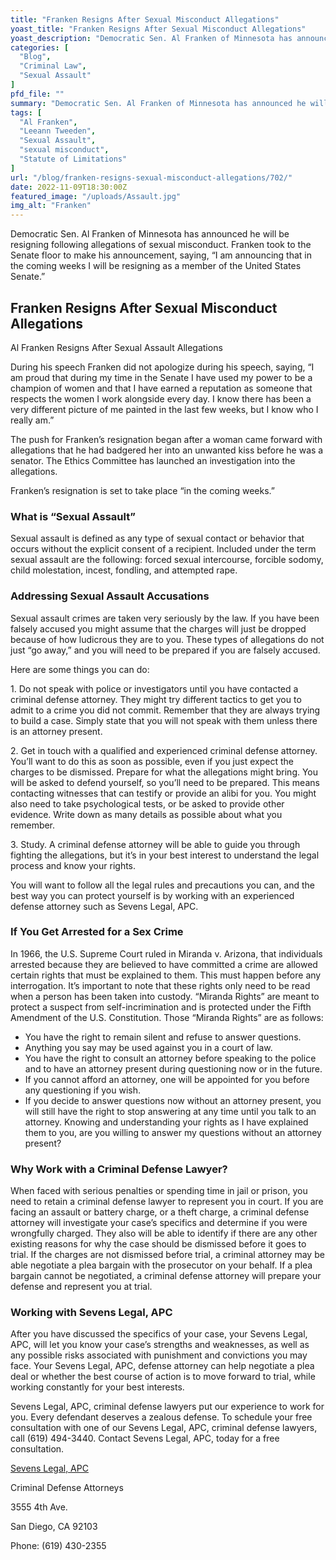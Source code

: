 ```yaml
---
title: "Franken Resigns After Sexual Misconduct Allegations"
yoast_title: "Franken Resigns After Sexual Misconduct Allegations"
yoast_description: "Democratic Sen. Al Franken of Minnesota has announced he will be resigning following allegations of sexual misconduct."
categories: [
  "Blog",
  "Criminal Law",
  "Sexual Assault"
]
pfd_file: ""
summary: "Democratic Sen. Al Franken of Minnesota has announced he will be resigning following allegations of sexual misconduct. Franken took to the Senate floor to make his announcement, saying, “I am announcing that in the coming weeks I will be resigning as a member of the United States Senate.” Al Franken Resigns After Sexual Assault Allegations"
tags: [
  "Al Franken",
  "Leeann Tweeden",
  "Sexual Assault",
  "sexual misconduct",
  "Statute of Limitations"
]
url: "/blog/franken-resigns-sexual-misconduct-allegations/702/"
date: 2022-11-09T18:30:00Z
featured_image: "/uploads/Assault.jpg"
img_alt: "Franken"
---
```

Democratic Sen. Al Franken of Minnesota has announced he will be resigning following allegations of sexual misconduct. Franken took to the Senate floor to make his announcement, saying, “I am announcing that in the coming weeks I will be resigning as a member of the United States Senate.”

## Franken Resigns After Sexual Misconduct Allegations

Al Franken Resigns After Sexual Assault Allegations

During his speech Franken did not apologize during his speech, saying, “I am proud that during my time in the Senate I have used my power to be a champion of women and that I have earned a reputation as someone that respects the women I work alongside every day. I know there has been a very different picture of me painted in the last few weeks, but I know who I really am.”

The push for Franken’s resignation began after a woman came forward with allegations that he had badgered her into an unwanted kiss before he was a senator. The Ethics Committee has launched an investigation into the allegations.

Franken’s resignation is set to take place “in the coming weeks.”

### What is “Sexual Assault”

Sexual assault is defined as any type of sexual contact or behavior that occurs without the explicit consent of a recipient. Included under the term sexual assault are the following: forced sexual intercourse, forcible sodomy, child molestation, incest, fondling, and attempted rape.

### Addressing Sexual Assault Accusations

Sexual assault crimes are taken very seriously by the law. If you have been falsely accused you might assume that the charges will just be dropped because of how ludicrous they are to you. These types of allegations do not just “go away,” and you will need to be prepared if you are falsely accused.

Here are some things you can do:

1\. Do not speak with police or investigators until you have contacted a criminal defense attorney. They might try different tactics to get you to admit to a crime you did not commit. Remember that they are always trying to build a case. Simply state that you will not speak with them unless there is an attorney present.

2\. Get in touch with a qualified and experienced criminal defense attorney. You’ll want to do this as soon as possible, even if you just expect the charges to be dismissed. Prepare for what the allegations might bring. You will be asked to defend yourself, so you’ll need to be prepared. This means contacting witnesses that can testify or provide an alibi for you. You might also need to take psychological tests, or be asked to provide other evidence. Write down as many details as possible about what you remember.

3\. Study. A criminal defense attorney will be able to guide you through fighting the allegations, but it’s in your best interest to understand the legal process and know your rights.

You will want to follow all the legal rules and precautions you can, and the best way you can protect yourself is by working with an experienced defense attorney such as Sevens Legal, APC.

### If You Get Arrested for a Sex Crime

In 1966, the U.S. Supreme Court ruled in Miranda v. Arizona, that individuals arrested because they are believed to have committed a crime are allowed certain rights that must be explained to them. This must happen before any interrogation. It’s important to note that these rights only need to be read when a person has been taken into custody. “Miranda Rights” are meant to protect a suspect from self-incrimination and is protected under the Fifth Amendment of the U.S. Constitution. Those “Miranda Rights” are as follows:

* You have the right to remain silent and refuse to answer questions.
* Anything you say may be used against you in a court of law.
* You have the right to consult an attorney before speaking to the police and to have an attorney present during questioning now or in the future.
* If you cannot afford an attorney, one will be appointed for you before any questioning if you wish.
* If you decide to answer questions now without an attorney present, you will still have the right to stop answering at any time until you talk to an attorney. Knowing and understanding your rights as I have explained them to you, are you willing to answer my questions without an attorney present?

### Why Work with a Criminal Defense Lawyer?

When faced with serious penalties or spending time in jail or prison, you need to retain a criminal defense lawyer to represent you in court. If you are facing an assault or battery charge, or a theft charge, a criminal defense attorney will investigate your case’s specifics and determine if you were wrongfully charged. They also will be able to identify if there are any other existing reasons for why the case should be dismissed before it goes to trial. If the charges are not dismissed before trial, a criminal attorney may be able negotiate a plea bargain with the prosecutor on your behalf. If a plea bargain cannot be negotiated, a criminal defense attorney will prepare your defense and represent you at trial.

### Working with Sevens Legal, APC

After you have discussed the specifics of your case, your Sevens Legal, APC, will let you know your case’s strengths and weaknesses, as well as any possible risks associated with punishment and convictions you may face. Your Sevens Legal, APC, defense attorney can help negotiate a plea deal or whether the best course of action is to move forward to trial, while working constantly for your best interests.

Sevens Legal, APC, criminal defense lawyers put our experience to work for you. Every defendant deserves a zealous defense. To schedule your free consultation with one of our Sevens Legal, APC, criminal defense lawyers, call (619) 494-3440. Contact Sevens Legal, APC, today for a free consultation.

[Sevens Legal, APC](http://www.sevenslegal.com/ "Sevens Legal, APC")

Criminal Defense Attorneys

3555 4th Ave.

San Diego, CA 92103

Phone: (619) 430-2355